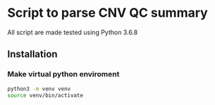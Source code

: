 # Script to parse CNV QC summary 

All script are made tested using Python 3.6.8

## Installation 

### Make virtual python enviroment
```bash
python3 -m venv venv
source venv/bin/activate
```

